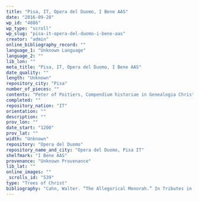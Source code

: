 ```yaml
---
title: "Pisa, IT, Opera del Duomo, I Bene AAS"
date: "2016-09-28"
wp_id: "4886"
wp_type: "scroll"
wp_slug: "pisa-it-opera-del-duomo-i-bene-aas"
creator: "admin"
online_bibliography_record: ""
language_1: "Unknown Language"
language_2: ""
lib_lon: ""
meta_title: "Pisa, IT, Opera del Duomo, I Bene AAS"
date_quality: ""
length: "Unknown"
repository_city: "Pisa"
number_of_pieces: ""
contents: "Peter of Poitiers, Compendium historiae in Genealogia Christi."
completed: ""
repository_nation: "IT"
orientation: ""
description: ""
prov_lon: ""
date_start: "1200"
prov_lat: ""
width: "Unknown"
repository: "Opera del Duomo"
repository_name_and_city: "Opera del Duomo, Pisa IT"
shelfmark: "I Bene AAS"
provenance: "Unknown Provenance"
lib_lat: ""
online_images: ""
_scrolls_id: "539"
type: "Trees of Christ"
bibliography: "Cahn, Walter. “The Allegorical Menorah.” In Tributes in Honor of James H. Marrow: Studies in Painting and Manuscript Illumination of the Late Middle Ages and Northern Renaissance, edited by Jeffrey F. Hamburger and A. S. Korteweg, 117–26. London: Harvey Miller, 2006."
---
```



